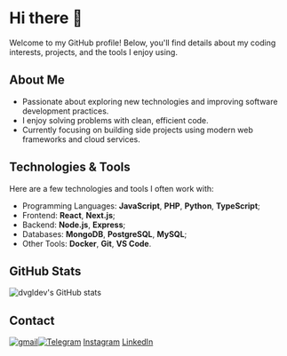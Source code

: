 # Hi there 👋

Welcome to my GitHub profile! Below, you'll find details about my coding interests, projects, and the tools I enjoy using.

## About Me
- Passionate about exploring new technologies and improving software development practices.
- I enjoy solving problems with clean, efficient code.
- Currently focusing on building side projects using modern web frameworks and cloud services.

## Technologies & Tools
Here are a few technologies and tools I often work with:
- Programming Languages: **JavaScript**, **PHP**, **Python**, **TypeScript**;
- Frontend: **React**, **Next.js**;
- Backend: **Node.js**, **Express**;
- Databases: **MongoDB**, **PostgreSQL**, **MySQL**;
- Other Tools: **Docker**, **Git**, **VS Code**.

## GitHub Stats
![dvgldev's GitHub stats](https://github-readme-stats.vercel.app/api?username=dvgldev&show_icons=true&theme=dark)

## Contact
<a href="mailto:kd.dvgl@gmail.com"><img src="https://i.imgur.com/JnTJw4U.png" alt="gmail"/></a><a href="https://t.me/kd_dvgl"><img src="https://i.imgur.com/v59jpQU.png" alt="Telegram"/></a>
<a href="https://www.instagram.com/kd.dvgl/">Instagram</a>
<a href="https://www.linkedin.com/in/dvgldev/">LinkedIn</a>
